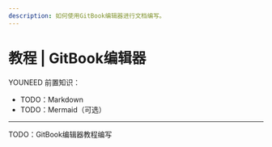 ```yaml
---
description: 如何使用GitBook编辑器进行文档编写。
---
```


# 教程 | GitBook编辑器

YOUNEED 前置知识：

* TODO：Markdown
* TODO：Mermaid（可选）

***

TODO：GitBook编辑器教程编写
